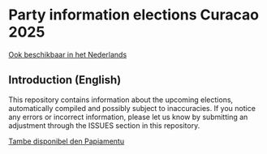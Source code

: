 # Party information elections Curacao 2025

[Ook beschikbaar in het Nederlands](./README-NL.md)


## Introduction (English)

This repository contains information about the upcoming elections, automatically compiled and possibly subject to
inaccuracies. If you notice any errors or incorrect information, please let us know by submitting an adjustment through
the ISSUES section in this repository.

[Tambe disponibel den Papiamentu](./README-PA.md)
